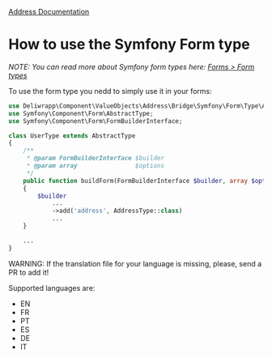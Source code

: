[Address Documentation](../Address.md)

# How to use the Symfony Form type

*NOTE: You can read more about Symfony form types here: [Forms > Form types](https://symfony.com/doc/current/forms.html#form-types)*

To use the form type you nedd to simply use it in your forms:

```php
use Deliwrapp\Component\ValueObjects\Address\Bridge\Symfony\Form\Type\AddressType;
use Symfony\Component\Form\AbstractType;
use Symfony\Component\Form\FormBuilderInterface;

class UserType extends AbstractType
{
    /**
     * @param FormBuilderInterface $builder
     * @param array                $options
     */
    public function buildForm(FormBuilderInterface $builder, array $options): void
    {
        $builder
            ...
            ->add('address', AddressType::class)
            ...
    }

    ...
}
```

WARNING: If the translation file for your language is missing, please, send a PR to add it!

Supported languages are:

- EN
- FR
- PT
- ES
- DE
- IT